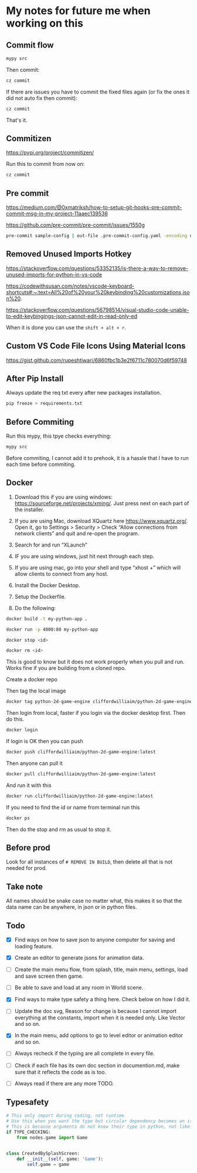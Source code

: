 # My notes for future me when working on this

## Commit flow

```bash
mypy src
```

Then commit:

```bash
cz commit
```

If there are issues you have to commit the fixed files again (or fix the ones it did not auto fix then commit):

```bash
cz commit
```

That's it.

## Commitizen

https://pypi.org/project/commitizen/

Run this to commit from now on:

```bash
cz commit
```

## Pre commit

https://medium.com/@0xmatriksh/how-to-setup-git-hooks-pre-commit-commit-msg-in-my-project-11aaec139536

https://github.com/pre-commit/pre-commit/issues/1550g

```bash
pre-commit sample-config | out-file .pre-commit-config.yaml -encoding utf8
```

## Removed Unused Imports Hotkey

https://stackoverflow.com/questions/53352135/is-there-a-way-to-remove-unused-imports-for-python-in-vs-code

https://codewithsusan.com/notes/vscode-keyboard-shortcuts#:~:text=All%20of%20your%20keybinding%20customizations,json%20.

https://stackoverflow.com/questions/56798514/visual-studio-code-unable-to-edit-keybingings-json-cannot-edit-in-read-only-ed

When it is done you can use the `shift + alt + r`.

## Custom VS Code File Icons Using Material Icons

https://gist.github.com/rupeshtiwari/6860fbc1b3e2f6711c780070d6f59748

## After Pip Install

Always update the req txt every after new packages installation.

```bash
pip freeze > requirements.txt
```

## Before Commiting

Run this mypy, this tpye checks everything:

```bash
mypy src
```

Before commiting, I cannot add it to prehook, it is a hassle that I have to run each time before commiting.

## Docker

1. Download this if you are using windows: https://sourceforge.net/projects/xming/. Just press next on each part of the installer.

2. If you are using Mac, download XQuartz here https://www.xquartz.org/. Open it, go to Settings > Security > Check “Allow connections from network clients” and quit and re-open the program.

3. Search for and run “XLaunch”

4. IF you are using windows, just hit next through each step.

5. If you are using mac, go into your shell and type “xhost +” which will allow clients to connect from any host.

6. Install the Docker Desktop.

7. Setup the Dockerfile.

8. Do the following:

```bash
docker build -t my-python-app .
```

```bash
docker run -p 4000:80 my-python-app
```

```bash
docker stop <id>

```

```bash
docker rm <id>
```

This is good to know but it does not work properly when you pull and run. Works fine if you are building from a cloned repo.

Create a docker repo

Then tag the local image

```bash
docker tag python-2d-game-engine cliffordwilliaim/python-2d-game-engine:latest
```

Then login from local, faster if you login via the docker desktop first. Then do this.

```bash
docker login
```

If login is OK then you can push

```bash
docker push cliffordwilliaim/python-2d-game-engine:latest
```

Then anyone can pull it

```bash
docker pull cliffordwilliaim/python-2d-game-engine:latest
```

And run it with this

```bash
docker run cliffordwilliaim/python-2d-game-engine:latest
```

If you need to find the id or name from terminal run this

```bash
docker ps
```

Then do the stop and rm as usual to stop it.

## Before prod

Look for all instances of `# REMOVE IN BUILD`, then delete all that is not needed for prod.

## Take note

All names should be snake case no matter what, this makes it so that the data name can be anywhere, in json or in python files.

## Todo

- [x] Find ways on how to save json to anyone computer for saving and loading feature.
- [x] Create an editor to generate jsons for animation data.
- [ ] Create the main menu flow, from splash, title, main menu, settings, load and save screen then game.
- [ ] Be able to save and load at any room in World scene.
- [x] Find ways to make type safety a thing here. Check below on how I did it.
- [ ] Update the doc svg, Reason for change is because I cannot import everything at the constants, import when it is needed only. Like Vector and so on.
- [x] In the main menu, add options to go to level editor or animation editor and so on.
- [ ] Always recheck if the typing are all complete in every file.
- [ ] Check if each file has its own doc section in documention.md, make sure that it reflects the code as is too.
- [ ] Always read if there are any more TODO.



## Typesafety

```py
# This only import during coding, not runtime
# Use this when you want the type but circular dependency becomes an issue
# This is because arguments do not know their type in python, not like TypeScript
if TYPE_CHECKING:
    from nodes.game import Game


class CreatedBySplashScreen:
    def __init__(self, game: 'Game'):
        self.game = game
```
